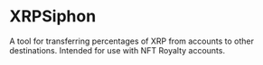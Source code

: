 # XRPSiphon
 A tool for transferring percentages of XRP from accounts to other destinations. Intended for use with NFT Royalty  accounts.
